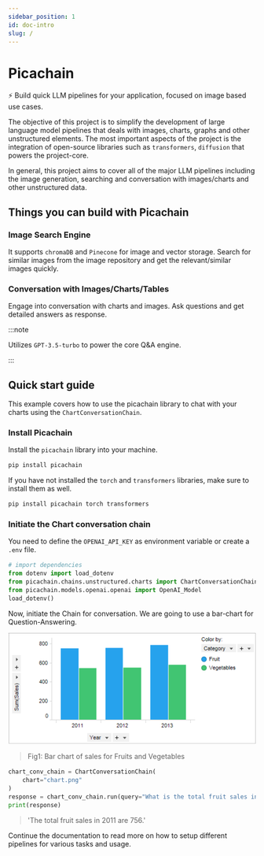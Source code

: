 ```yaml
---
sidebar_position: 1
id: doc-intro
slug: /
---
```


# Picachain

⚡️ Build quick LLM pipelines for your application, focused on image based use cases.

The objective of this project is to simplify the development of large language model pipelines that deals with images, charts, graphs and other unstructured elements. The most important aspects of the project is the integration of open-source libraries such as `transformers`, `diffusion` that powers the project-core.

In general, this project aims to cover all of the major LLM pipelines including the image generation, searching and conversation with images/charts and other unstructured data. 

## Things you can build with Picachain

### Image Search Engine
It supports `chromaDB` and `Pinecone` for image and vector storage. Search for similar images from the image repository and get the relevant/similar images quickly.

### Conversation with Images/Charts/Tables

Engage into conversation with charts and images. Ask questions and get detailed answers as response. 

:::note

Utilizes `GPT-3.5-turbo` to power the core Q&A engine. 

:::

## Quick start guide

This example covers how to use the picachain library to chat with your charts using the `ChartConversationChain`.

### Install Picachain

Install the `picachain` library into your machine. 

```bash
pip install picachain
```

If you have not installed the `torch` and `transformers` libraries, make sure to install them as well.
```bash
pip install picachain torch transformers
```

### Initiate the Chart conversation chain

You need to define the `OPENAI_API_KEY` as environment variable or create a `.env` file.

```python
# import dependencies
from dotenv import load_dotenv
from picachain.chains.unstructured.charts import ChartConversationChain
from picachain.models.openai.openai import OpenAI_Model
load_dotenv()
```

Now, initiate the Chain for conversation. We are going to use a bar-chart for Question-Answering.

![image](./assets/docs/chart_conv_img.png)
> Fig1: Bar chart of sales for Fruits and Vegetables

```python
chart_conv_chain = ChartConversationChain(
    chart="chart.png"
)
response = chart_conv_chain.run(query="What is the total fruit sales in 2011?")
print(response)
```
> 'The total fruit sales in 2011 are 756.'

Continue the documentation to read more on how to setup different pipelines for various tasks and usage. 